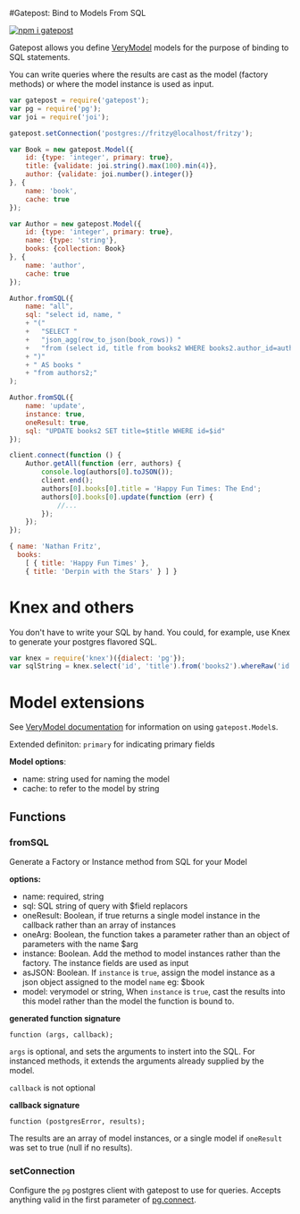 #Gatepost: Bind to Models From SQL

[![npm i gatepost](https://nodei.co/npm/gatepost.png)](https://www.npmjs.com/package/gatepost)

Gatepost allows you define [VeryModel](https://github.com/fritzy/verymodel) models for the purpose of binding to SQL statements.

You can write queries where the results are cast as the model (factory methods) or where the model instance is used as input.

```javascript
var gatepost = require('gatepost');
var pg = require('pg');
var joi = require('joi');

gatepost.setConnection('postgres://fritzy@localhost/fritzy');

var Book = new gatepost.Model({
    id: {type: 'integer', primary: true},
    title: {validate: joi.string().max(100).min(4)},
    author: {validate: joi.number().integer()}
}, {
    name: 'book',
    cache: true
});

var Author = new gatepost.Model({
    id: {type: 'integer', primary: true},
    name: {type: 'string'},
    books: {collection: Book}
}, {
    name: 'author',
    cache: true
});

Author.fromSQL({
    name: "all",
    sql: "select id, name, "
    + "("
    +   "SELECT "
    +   "json_agg(row_to_json(book_rows)) "
    +   "from (select id, title from books2 WHERE books2.author_id=authors2.id) book_rows"
    + ")"
    + " AS books "
    + "from authors2;"
);

Author.fromSQL({
    name: 'update',
    instance: true,
    oneResult: true,
    sql: "UPDATE books2 SET title=$title WHERE id=$id"
});

client.connect(function () {
    Author.getAll(function (err, authors) {
        console.log(authors[0].toJSON());
        client.end();
        authors[0].books[0].title = 'Happy Fun Times: The End';
        authors[0].books[0].update(function (err) {
            //...
        });
    });
});
```

```javascript
{ name: 'Nathan Fritz',
  books:
    [ { title: 'Happy Fun Times' },
    { title: 'Derpin with the Stars' } ] }
```

# Knex and others

You don't have to write your SQL by hand. You could, for example, use Knex to generate your postgres flavored SQL.

```javascript
var knex = require('knex')({dialect: 'pg'});
var sqlString = knex.select('id', 'title').from('books2').whereRaw('id = $id').toString();
```

# Model extensions

See [VeryModel documentation](https://github.com/fritzy/verymodel) for information on using `gatepost.Model`s.

Extended definiton: `primary` for indicating primary fields

__Model options__:

 * name: string used for naming the model
 * cache: to refer to the model by string

## Functions

### fromSQL

Generate a Factory or Instance method from SQL for your Model

__options:__

 * name: required, string
 * sql: SQL string of query with $field replacors
 * oneResult: Boolean, if true returns a single model instance in the callback rather than an array of instances
 * oneArg: Boolean, the function takes a parameter rather than an object of parameters with the name $arg
 * instance: Boolean. Add the method to model instances rather than the factory. The instance fields are used as input
 * asJSON: Boolean. If `instance` is `true`, assign the model instance as a json object assigned to the model `name` eg: $book
 * model: verymodel or string, When `instance` is `true`, cast the results into this model rather than the model the function is bound to.

 __generated function signature__
 
`function (args, callback);`

`args` is optional, and sets the arguments to instert into the SQL. For instanced methods, it extends the arguments already supplied by the model.

`callback` is not optional
 
__callback signature__

`function (postgresError, results);`

The results are an array of model instances, or a single model if `oneResult` was set to true (null if no results).
 
### setConnection

 Configure the `pg` postgres client with gatepost to use for queries. Accepts anything valid in the first parameter of [pg.connect](https://github.com/brianc/node-postgres/wiki/pg#parameters).
